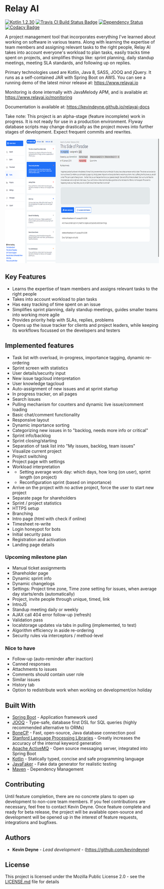 # Relay AI

[![Kotlin 1.2.30](https://img.shields.io/badge/Kotlin-1.2.30-blue.svg)](http://kotlinlang.org)
[![Travis CI Build Status Badge](https://travis-ci.org/kevindeyne/relayai.svg?branch=master)](https://travis-ci.org/kevindeyne/relayai)
[![Dependency Status](https://www.versioneye.com/user/projects/5a88c76a0fb24f1b2f835483/badge.svg?style=flat-square)](https://www.versioneye.com/user/projects/5a88c76a0fb24f1b2f835483?child=summary)
[![Codacy Badge](https://api.codacy.com/project/badge/Grade/301284c7a63c4ad3b0a96b6f994c5b62)](https://www.codacy.com/app/kevindeyne/tasker?utm_source=github.com&amp;utm_medium=referral&amp;utm_content=kevindeyne/tasker&amp;utm_campaign=Badge_Grade)

A project management tool that incorporates everything I've learned about working on software in various teams. Along with learning the expertise of team members and assigning relevant tasks to the right people, Relay AI takes into account everyone's workload to plan tasks, easily tracks time spent on projects, and simplifies things like: sprint planning, daily standup meetings, meeting SLA standards, and following up on replies. 
 
Primary technologies used are Kotlin, Java 8, SASS, JOOQ and jQuery. It runs as a self-contained JAR with Spring Boot on AWS. You can see a running demo of the latest minor release at: https://www.relayai.io

Monitoring is done internally with JavaMelody APM, and is available at: https://www.relayai.io/monitoring

Documentation is available at: https://kevindeyne.github.io/relayai-docs

Take note: This project is an alpha-stage (feature incomplete) work in progress. It is not ready for use in a production environment. Flyway database scripts may change drastically as the project moves into further stages of development. Expect frequent commits and rewrites.

<p align="center">
  <img src="./README/taskr.png" alt="Relay AI example"
       width="800" height="407">
</p>

## Key Features

* Learns the expertise of team members and assigns relevant tasks to the right people
* Takes into account workload to plan tasks
* Has easy tracking of time spent on an issue
* Simplifies sprint planning, daily standup meetings, guides smaller teams into working more agile
* Provides priority help with SLAs, replies, problems
* Opens up the issue tracker for clients and project leaders, while keeping its workflows focussed on the developers and testers
 
## Implemented features 
 
* Task list with overload, in-progress, importance tagging, dynamic re-ordering 
* Sprint screen with statistics
* User details/security input 
* New issue tagcloud interpretation
* User knowledge tagcloud
* Auto-assignment of new issues and at sprint startup 
* In progress tracker, on all pages
* Search issues
* Pulling mechanism for counters and dynamic live issue/comment loading 
* Basic chat/comment functionality 
* Responsive layout
* Dynamic importance sorting 
* Categorizing new issues in to "backlog, needs more info or critical"
* Sprint info/backlog
* Sprint closing/starting
* Separation of task list into "My issues, backlog, team issues" 
* Visualize current project 
* Project switching
* Project page with settings
* Workload interpretation 
* *  Setting average work day: which days, how long (on user), sprint length (on project) 
* *  Reconfiguration sprint (based on importance) 
* Arrive on the project with no active project, force the user to start new project 
* Separate page for shareholders
* Sprint / project statistics
* HTTPS setup 
* Branching 
* Intro page (html with check if online) 
* Timesheet re-write
* Login honeypot for bots
* Initial security pass
* Registration and activation
* Landing page details
 
### Upcoming milestone plan
* Manual ticket assignments
* Shareholder page
* Dynamic sprint info
* Dynamic changelogs
* Settings: Project time zone, Time zone setting for issues, when average day starts/ends (automatically)
* Project, invite people through unique, timed, link 
* IntroJS
* Standup meeting daily or weekly 
* AJAX call 404 error follow-up (refresh)
* Validation pass
* localstorage updates via tabs in pulling (implemented, to test)
* Algorithm efficiency in aside re-ordering
* Security rules via interceptors / method-level

### Nice to have
* Follow-up (auto-reminder after inaction) 
* Canned responses
* Attachments to issues
* Comments should contain user role
* Similar issues
* History tab
* Option to redistribute work when working on development/on holiday 

## Built With 
 
* [Spring Boot](https://projects.spring.io/spring-boot/) - Application framework used 
* [JOOQ](https://www.jooq.org/) - Type-safe, database first DSL for SQL queries (highly recommended alternative to ORMs) 
* [BoneCP](http://jolbox.com) - Fast, open-source, Java database connection pool 
* [Stanford Language Processing Libraries](https://nlp.stanford.edu/software/) - Greatly increases the accuracy of the internal keyword generation 
* [Apache ActiveMQ](http://activemq.apache.org/) - Open source messaging server, integrated into Spring Boot 
* [Kotlin](https://kotlinlang.org/) - Statically typed, concise and safe programming language 
* [JavaFaker](https://github.com/DiUS/java-faker) - Fake data generator for realistic testing 
* [Maven](https://maven.apache.org/) - Dependency Management 
 
## Contributing 
 
Until feature completion, there are no concrete plans to open up development to non-core team members. If you feel contributions are necessary, feel free to contact Kevin Deyne. Once feature complete and ready for beta release, the project will be available open-source and development will be opened up in the interest of feature requests, integrations and bugfixes.
 
## Authors 
 
* **Kevin Deyne** - *Lead development* - (https://github.com/kevindeyne) 
 
## License 
 
This project is licensed under the Mozilla Public License 2.0 - see the [LICENSE.md](https://github.com/kevindeyne/tasker/blob/master/LICENSE) file for details 